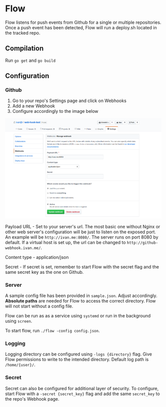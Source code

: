 # Flow
Flow listens for push events from Github for a single or multiple repositories. Once a push event has been detected, Flow will run a deploy.sh located in the tracked repo.

## Compilation
Run `go get` and `go build`

## Configuration
### Github
1. Go to your repo's Settings page and click on Webhooks
2. Add a new Webhook
3. Configure accordingly to the image below

![Github Webhook Settings](docs/webhook_example.png)

Payload URL - Set to your server's url. The most basic one without Nginx or other web server's configuration will be just to listen on the exposed port. An example will be `http://ivan.me:8080/`. The server runs on port 8080 by default. If a virtual host is set up, the url can be changed to `http://github-webhook.ivan.me/`.

Content type - application/json

Secret - If secret is set, remember to start Flow with the secret flag and the same secret key as the one on Github.

### Server
A sample config file has been provided in `sample.json`. Adjust accordingly. **Absolute paths** are needed for Flow to access the correct directory. Flow will not start without a config file.

Flow can be run as as a service using `systemd` or run in the background using `screen`.

To start flow, run `./flow -config config.json`.

### Logging
Logging directory can be configured using `-logs {directory}` flag. Give Flow permissions to write to the intended directory. Default log path is `/home/{user}/`.

### Secret
Secret can also be configured for additional layer of security. To configure, start Flow with a `-secret {secret_key}` flag and add the same `secret_key` to the repo's Webhook page.
